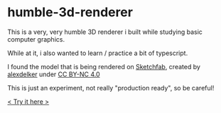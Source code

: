 # humble-3d-renderer


This is a very, very humble 3D renderer i built while studying basic computer graphics.

While at it, i also wanted to learn / practice a bit of typescript.


I found the model that is being rendered on [Sketchfab](https://sketchfab.com/), created by [alexdelker](https://sketchfab.com/alexdelker) under [CC BY-NC 4.0](https://creativecommons.org/licenses/by-nc/4.0/)

This is just an experiment,  not really "production ready", so be careful!


[< Try it here >](https://marcusvilete.github.io/humble-3d-renderer/index.html)